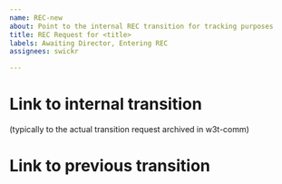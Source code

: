 ```yaml
---
name: REC-new
about: Point to the internal REC transition for tracking purposes
title: REC Request for <title>
labels: Awaiting Director, Entering REC
assignees: swickr

---
```


# Link to internal transition

(typically to the actual transition request archived in w3t-comm)

# Link to previous transition
